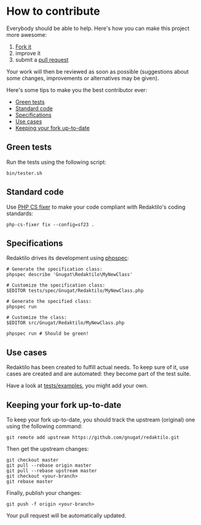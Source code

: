 # How to contribute

Everybody should be able to help. Here's how you can make this project more
awesome:

1. [Fork it](https://github.com/gnugat/redaktilo/fork_select)
2. improve it
3. submit a [pull request](https://help.github.com/articles/creating-a-pull-request)

Your work will then be reviewed as soon as possible (suggestions about some
changes, improvements or alternatives may be given).

Here's some tips to make you the best contributor ever:

* [Green tests](#green-tests)
* [Standard code](#standard-code)
* [Specifications](#specifications)
* [Use cases](#use-cases)
* [Keeping your fork up-to-date](#keeping-your-fork-up-to-date)

## Green tests

Run the tests using the following script:

    bin/tester.sh

## Standard code

Use [PHP CS fixer](http://cs.sensiolabs.org/) to make your code compliant with
Redaktilo's coding standards:

    php-cs-fixer fix --config=sf23 .

## Specifications

Redaktilo drives its development using [phpspec](http://www.phpspec.net/):

    # Generate the specification class:
    phpspec describe 'Gnugat\Redaktilo\MyNewClass'

    # Customize the specification class:
    $EDITOR tests/spec/Gnugat/Redaktilo/MyNewClass.php

    # Generate the specified class:
    phpspec run

    # Customize the class:
    $EDITOR src/Gnugat/Redaktilo/MyNewClass.php

    phpspec run # Should be green!

## Use cases

Redaktilo has been created to fulfill actual needs. To keep sure of it, use
cases are created and are automated: they become part of the test suite.

Have a look at [tests/examples](./tests/examples), you might add your own.

## Keeping your fork up-to-date

To keep your fork up-to-date, you should track the upstream (original) one
using the following command:

    git remote add upstream https://github.com/gnugat/redaktilo.git

Then get the upstream changes:

    git checkout master
    git pull --rebase origin master
    git pull --rebase upstream master
    git checkout <your-branch>
    git rebase master

Finally, publish your changes:

    git push -f origin <your-branch>

Your pull request will be automatically updated.
